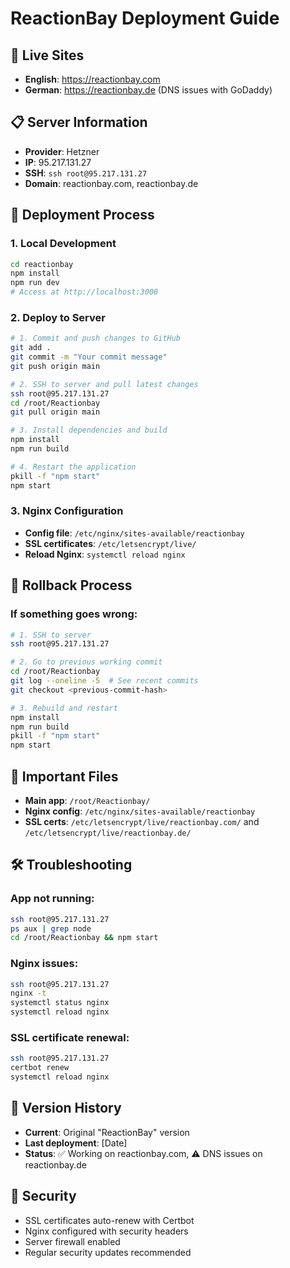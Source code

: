 # ReactionBay Deployment Guide

## 🚀 Live Sites
- **English**: https://reactionbay.com
- **German**: https://reactionbay.de (DNS issues with GoDaddy)

## 📋 Server Information
- **Provider**: Hetzner
- **IP**: 95.217.131.27
- **SSH**: `ssh root@95.217.131.27`
- **Domain**: reactionbay.com, reactionbay.de

## 🔧 Deployment Process

### 1. Local Development
```bash
cd reactionbay
npm install
npm run dev
# Access at http://localhost:3000
```

### 2. Deploy to Server
```bash
# 1. Commit and push changes to GitHub
git add .
git commit -m "Your commit message"
git push origin main

# 2. SSH to server and pull latest changes
ssh root@95.217.131.27
cd /root/Reactionbay
git pull origin main

# 3. Install dependencies and build
npm install
npm run build

# 4. Restart the application
pkill -f "npm start"
npm start
```

### 3. Nginx Configuration
- **Config file**: `/etc/nginx/sites-available/reactionbay`
- **SSL certificates**: `/etc/letsencrypt/live/`
- **Reload Nginx**: `systemctl reload nginx`

## 🔄 Rollback Process

### If something goes wrong:
```bash
# 1. SSH to server
ssh root@95.217.131.27

# 2. Go to previous working commit
cd /root/Reactionbay
git log --oneline -5  # See recent commits
git checkout <previous-commit-hash>

# 3. Rebuild and restart
npm install
npm run build
pkill -f "npm start"
npm start
```

## 📁 Important Files
- **Main app**: `/root/Reactionbay/`
- **Nginx config**: `/etc/nginx/sites-available/reactionbay`
- **SSL certs**: `/etc/letsencrypt/live/reactionbay.com/` and `/etc/letsencrypt/live/reactionbay.de/`

## 🛠️ Troubleshooting

### App not running:
```bash
ssh root@95.217.131.27
ps aux | grep node
cd /root/Reactionbay && npm start
```

### Nginx issues:
```bash
ssh root@95.217.131.27
nginx -t
systemctl status nginx
systemctl reload nginx
```

### SSL certificate renewal:
```bash
ssh root@95.217.131.27
certbot renew
systemctl reload nginx
```

## 📝 Version History
- **Current**: Original "ReactionBay" version
- **Last deployment**: [Date]
- **Status**: ✅ Working on reactionbay.com, ⚠️ DNS issues on reactionbay.de

## 🔐 Security
- SSL certificates auto-renew with Certbot
- Nginx configured with security headers
- Server firewall enabled
- Regular security updates recommended 